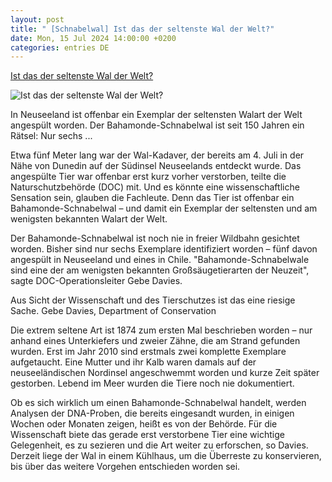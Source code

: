 ```yaml
---
layout: post
title: " [Schnabelwal] Ist das der seltenste Wal der Welt?"
date: Mon, 15 Jul 2024 14:00:00 +0200
categories: entries DE
---
```

[Ist das der seltenste Wal der Welt?](https://www.mdr.de/wissen/umwelt-klima/extrem-seltener-bahamonde-schnabelwal-neuseeland-100.html)

![Ist das der seltenste Wal der Welt?](https://cdn.mdr.de/wissen/umwelt-klima/bahamonde-schnabelwal-neuseeland-102_v-variantBig16x9_wm-true_zc-ecbbafc6.jpg?version=44256)

In Neuseeland ist offenbar ein Exemplar der seltensten Walart der Welt angespült worden. Der Bahamonde-Schnabelwal ist seit 150 Jahren ein Rätsel: Nur sechs ...

Etwa fünf Meter lang war der Wal-Kadaver, der bereits am 4. Juli in der Nähe von Dunedin auf der Südinsel Neuseelands entdeckt wurde. Das angespülte Tier war offenbar erst kurz vorher verstorben, teilte die Naturschutzbehörde (DOC) mit. Und es könnte eine wissenschaftliche Sensation sein, glauben die Fachleute. Denn das Tier ist offenbar ein Bahamonde-Schnabelwal – und damit ein Exemplar der seltensten und am wenigsten bekannten Walart der Welt.

Der Bahamonde-Schnabelwal ist noch nie in freier Wildbahn gesichtet worden. Bisher sind nur sechs Exemplare identifiziert worden – fünf davon angespült in Neuseeland und eines in Chile. "Bahamonde-Schnabelwale sind eine der am wenigsten bekannten Großsäugetierarten der Neuzeit", sagte DOC-Operationsleiter Gebe Davies.

Aus Sicht der Wissenschaft und des Tierschutzes ist das eine riesige Sache. Gebe Davies, Department of Conservation

Die extrem seltene Art ist 1874 zum ersten Mal beschrieben worden – nur anhand eines Unterkiefers und zweier Zähne, die am Strand gefunden wurden. Erst im Jahr 2010 sind erstmals zwei komplette Exemplare aufgetaucht. Eine Mutter und ihr Kalb waren damals auf der neuseeländischen Nordinsel angeschwemmt worden und kurze Zeit später gestorben. Lebend im Meer wurden die Tiere noch nie dokumentiert.

Ob es sich wirklich um einen Bahamonde-Schnabelwal handelt, werden Analysen der DNA-Proben, die bereits eingesandt wurden, in einigen Wochen oder Monaten zeigen, heißt es von der Behörde. Für die Wissenschaft biete das gerade erst verstorbene Tier eine wichtige Gelegenheit, es zu sezieren und die Art weiter zu erforschen, so Davies. Derzeit liege der Wal in einem Kühlhaus, um die Überreste zu konservieren, bis über das weitere Vorgehen entschieden worden sei.

